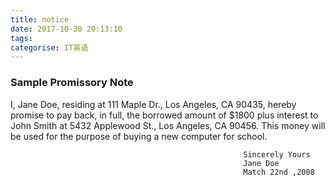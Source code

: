 ```yaml
---
title: notice
date: 2017-10-30 20:13:10
tags:
categorise: IT英语
---
```










<h3>Sample Promissory Note</h3>
I, Jane Doe, residing at 111 Maple Dr., Los Angeles, CA 90435,
hereby promise to pay back, in full, the borrowed amount of $1800
plus interest to John Smith at 5432 Applewood St., Los Angeles,
CA 90456. This money will be used for the purpose of buying a
new computer for school.

                                                        Sincerely Yours
                                                        Jane Doe
                                                        Match 22nd ,2008
